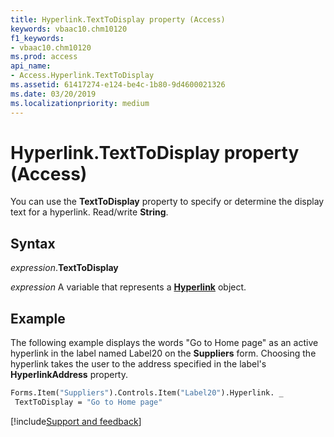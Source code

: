 ```yaml
---
title: Hyperlink.TextToDisplay property (Access)
keywords: vbaac10.chm10120
f1_keywords:
- vbaac10.chm10120
ms.prod: access
api_name:
- Access.Hyperlink.TextToDisplay
ms.assetid: 61417274-e124-be4c-1b80-9d4600021326
ms.date: 03/20/2019
ms.localizationpriority: medium
---
```



# Hyperlink.TextToDisplay property (Access)

You can use the **TextToDisplay** property to specify or determine the display text for a hyperlink. Read/write **String**.


## Syntax

_expression_.**TextToDisplay**

_expression_ A variable that represents a **[Hyperlink](Access.Hyperlink.md)** object.


## Example

The following example displays the words "Go to Home page" as an active hyperlink in the label named Label20 on the **Suppliers** form. Choosing the hyperlink takes the user to the address specified in the label's **HyperlinkAddress** property.

```vb
Forms.Item("Suppliers").Controls.Item("Label20").Hyperlink. _ 
 TextToDisplay = "Go to Home page"
```



[!include[Support and feedback](~/includes/feedback-boilerplate.md)]